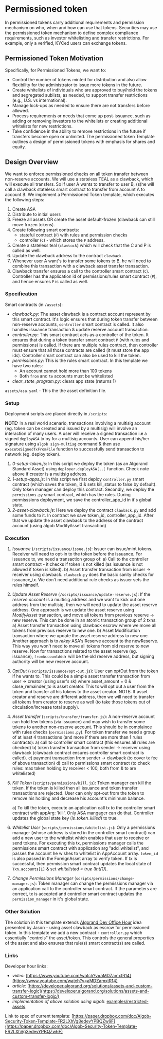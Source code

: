 # Permissioned token

In permissioned tokens carry additional requirements and permission mechanism on who, when and how can use that tokens. Securities may use the permissioned token mechanism to define complex compliance requirements, such as investor whitelisting and transfer restrictions. For example, only a verified, KYCed users can exchange tokens.

## Permissioned Token Motivation
Specifically, for Permissioned Tokens, we want to:
- Control the number of tokens minted for distribution and also allow flexibility for the administrator to issue more tokens in the future.
- Create whitelists of individuals who are approved to buy/hold the tokens and segregated sublists, as needed, to support transfer restrictions (e.g., U.S. vs international).
- Manage lock-ups as needed to ensure there are not transfers before allowed.
- Process requirements or needs that come up post-issuance, such as adding or removing investors to the whitelists or creating additional whitelists for new restrictions.
- Take confidence in the ability to remove restrictions in the future if transfers become open or unlimited.
The permissioned token Template outlines a design of permissioned tokens with emphasis for shares and equity.

## Design Overview

We want to enforce permissioned checks on all token transfer between non-reserve accounts. We will use a stateless TEAL as a clawback, which will execute all transfers. So if user A wants to transfer to user B, (s)he will call a clawback stateless smart contract to transfer from account A to account B.
We implement a Permissioned Token template, which executes the following steps:

1. Create ASA
2. Distribute to initial users
3. Freeze all assets OR create the asset default-frozen (clawback can still move frozen tokens).
4. Create following smart contracts:
    +  stateful contract (`P`) with rules and permission checks
    + controller (`C`) - which stores the `P` address.
5. Create a stateless teal (`clawback`) which will check that the C and P is called as well.
6. Update the clawback address to the contract `clawback`.
7. Whenever user A want's to transfer some tokens to B, he will need to combine this transaction with a clawback asset transfer transaction.
8. Clawback transfer ensures a call to the controller smart contract (`C`). Controller has the application id of permissions/rules smart contract (`P`), and hence ensures `P` is called as well.

### Specification

Smart contracts (in `/assets`):
- *clawback.py*: The asset clawback is a contract account represent by this smart contract. It's logic ensures that during token transfer between non-reserve accounts, `controller` smart contract is called. It also handles issuance transaction & update reserve account transaction.
- *controller.py*: This smart contract acts as a controller of the token. It ensures that during a token transfer smart contract `P` (with rules and permissions) is called. If there are multiple rules contract, then controller must ensure that all those contracts are called (it must store the app ids). Controller smart contract can also be used to kill the token.
- *permissions.py*: This is the rules smart contract. In this template we have two rules:
  - An account cannot hold more than 100 tokens
  - Both `from` and `to` accounts must be whitelisted
- *clear_state_program.py*: clears app state (returns 1)

`assets/asa.yaml` - This the the asset definition file.

### Setup

Deployment scripts are placed directly in `/scripts`:

**NOTE:** In a real world scenario, transactions involving a multisig account (eg. token can be created and issued by a multisig) will involve an interaction of many users. A user will receive a signed transaction i.e a signed `deployASA` tx by for a multisig accounts. User can append his/her signature using `algob sign-multisg` command & then use `executeSignedTxFromFile` function to successfully send transaction to network (eg. deploy token).

1. *0-setup-token.js*: In this script we deploy the token (as an Algorand Standard Asset) using `deployer.deployASA(..)` function. Check note above if creator is a multisig address.
2. *1-setup-apps.js*: In this script we first deploy `controller.py` smart contract (which saves the token_id & sets kill_status to false by default). Only token manager can deploy this contract. Secondly, we deploy the `permissions.py` smart contract, which has the rules. During permisssions deployment, we save the controller_app_id in it's global state.
3. *2-asset-clawback.js*: Here we deploy the contract `clawback.py` and add some funds to it. In contract we save token_id, controller_app_id. After that we update the asset clawback to the address of the contract account (using algob ModifyAsset transaction)

### Execution

1. *Issuance* (`/scripts/issuance/issue.js`): Issuer can issue/mint tokens. Receiver will need to opt-in to the token before the issuance. For issuance tx, we need a transaction group of:
a) Call to the controller smart contract - it checks if token is not killed (as issuance is not allowed if token is killed).
b) Asset transfer transaction from issuer -> receiver using clawback. `clawback.py` does the basic sanity checks for issuance_tx.
We don't need additional rule checks as issuer sets the rules himself.

2. *Update Asset Reserve* (`/scripts/issuance/update-reserve.js`): If the _reserve account_ is a multisig address and we want to kick out one address from the multisig, then we will need to update the asset reserve address. One approach is we update the asset reserve using *ModifyAsset* transaction, and move all tokens from previous reserve -> new reserve. This can be done in an atomic transaction group of 2 txns:
a) Asset transfer transaction using clawback escrow where we move all tokens from previous reserve to new one.
b) Asset Modification transaction where we update the asset reserve address to new one.
Another approach is to *rekey* ASA's Reserve account to the newReserve. This way you won't need to move all tokens from old reserve to new reserve. Now for transactions related to the asset reserve (eg. issuance), `fromAccountAddr` will be the old reserve address, but signing authority will be new reserve account.

3. *OptOut* (`/scripts/issuance/opt-out.js`): User can optOut from the token if he wants to. This could be a simple asset transfer transaction from user -> creator (using user's sk) where asset_amount = 0 & close_remainder_to is asset creator. This tx will opt out a user from the token and transfer all his tokens to the asset creator.
NOTE: If asset creator and reserve are different address, then we will need to transfer all tokens from creator to reserve as well (to take those tokens out of circulation/increase total supply).

4. *Asset transfer* (`scripts/transfer/transfer.js`): A non-reserve account can hold few tokens (via issuance) and may wish to transfer some tokens to another non-reserve account. This should be in complaince with rules checks (`permissions.py`). For token transfer we need a group of at least 4 transactions (and more if there are more than 1 rules contracts):
a) call to controller smart contract (this ensures all rules are checked)
b) token transfer transaction from sender -> receiver using clawback (clawback contract ensures controller smart contract is called).
c) payment transaction from sender -> clawback (to cover tx fee of above transaction)
d) call to permissions smart contract (to check rules: max token holding by receiver < 100, both from & to are whitelisted)

5. *Kill Token* (`scripts/permissions/kill.js`): Token manager can kill the token. If the token is killed then all issuance and token transfer transactions are rejected. User can only opt-out from the token to remove his holding and decrease his account's minimum balance.

    a) To kill the token, execute an application call tx to the controller smart contract with appArg: 'kill'. Only ASA mangager can do that. Controller updates the global state key (*is_token_killed*) to true.

6. *Whitelist User* (`scripts/permissions/whitelist.js`): Only a permissions manager (whose address is stored in the controller smart contract) can add a new user to the whitelist which enables that user to receive or send tokens.
For executing this tx, permissions manager calls the permissions smart contract with application arg "add_whitelist", and passes the account he wishes to whitelist in AppAccount array. `token_id` is also passed in the ForeignAsset array to verify token. If tx is successful, then permission smart contract updates the local state of `Txn.accounts[1]` & set *whitelisted = true (Int(1))*.

7. *Change Permissions Manager* (`scripts/permissions/change-manager.js`): Token manager can change the permissions manager via an application call to the controller smart contract. If the parameters are correct, tx is accepted and controller smart contract updates the `permission_manager` in it's global state.

### Other Solution

The solution in this template extends [Algorand Dev Office Hour](https://register.gotowebinar.com/recording/recordingView?webinarKey=1651582324861824270&registrantEmail=ratikjindal21%40gmail.com) idea presented by Jason - using asset clawback as escrow for permissioned token.
In this template we add a new contract - `controller.py` which essentially "controls" the asset/token. This controls the general properties of the asset and also ensures that rule(s) smart contract(s) are called.

### Links

Developer hour links:
- *video:* [https://www.youtube.com/watch?v=aMDZamxtR14](https://www.youtube.com/watch?v=aMDZamxtR14)
- *article:* [https://developer.algorand.org/solutions/assets-and-custom-transfer-logic](https://developer.algorand.org/solutions/assets-and-custom-transfer-logic/)
- *implementation of above solution using algob*: [examples/restricted-assets](/examples/restricted-assets)

Link to spec of current template: [https://paper.dropbox.com/doc/Algob-Security-Token-Template-FR2LXhVg3edevYPBQZw6F](https://paper.dropbox.com/doc/Algob-Security-Token-Template-FR2LXhVg3edevYPBQZw6F)
